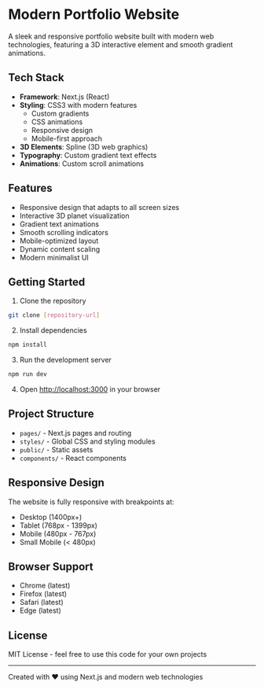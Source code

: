 # Modern Portfolio Website

A sleek and responsive portfolio website built with modern web technologies, featuring a 3D interactive element and smooth gradient animations.

## Tech Stack

- **Framework**: Next.js (React)
- **Styling**: CSS3 with modern features
  - Custom gradients
  - CSS animations
  - Responsive design
  - Mobile-first approach
- **3D Elements**: Spline (3D web graphics)
- **Typography**: Custom gradient text effects
- **Animations**: Custom scroll animations

## Features

- Responsive design that adapts to all screen sizes
- Interactive 3D planet visualization
- Gradient text animations
- Smooth scrolling indicators
- Mobile-optimized layout
- Dynamic content scaling
- Modern minimalist UI

## Getting Started

1. Clone the repository
```bash
git clone [repository-url]
```

2. Install dependencies
```bash
npm install
```

3. Run the development server
```bash
npm run dev
```

4. Open [http://localhost:3000](http://localhost:3000) in your browser

## Project Structure

- `pages/` - Next.js pages and routing
- `styles/` - Global CSS and styling modules
- `public/` - Static assets
- `components/` - React components

## Responsive Design

The website is fully responsive with breakpoints at:
- Desktop (1400px+)
- Tablet (768px - 1399px)
- Mobile (480px - 767px)
- Small Mobile (< 480px)

## Browser Support

- Chrome (latest)
- Firefox (latest)
- Safari (latest)
- Edge (latest)

## License

MIT License - feel free to use this code for your own projects

---
Created with ❤️ using Next.js and modern web technologies
